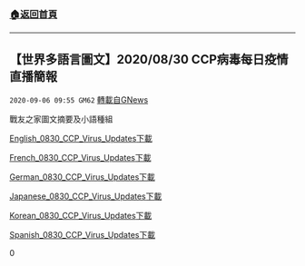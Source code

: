 ###  [:house:返回首頁](https://github.com/ourhimalayas/txt)
---

## 【世界多語言圖文】2020/08/30 CCP病毒每日疫情直播簡報
`2020-09-06 09:55 GM62` [轉載自GNews](https://gnews.org/zh-hant/337246/)

戰友之家圖文摘要及小語種組

[English\_0830\_CCP\_Virus\_Updates](https://s3.amazonaws.com/gnews-media-offload/wp-content/uploads/2020/09/06093421/English_0830_CCP_Virus_Updates.pdf)[下載](https://s3.amazonaws.com/gnews-media-offload/wp-content/uploads/2020/09/06093421/English_0830_CCP_Virus_Updates.pdf)

[French\_0830\_CCP\_Virus\_Updates](https://s3.amazonaws.com/gnews-media-offload/wp-content/uploads/2020/09/06093434/French_0830_CCP_Virus_Updates.pdf)[下載](https://s3.amazonaws.com/gnews-media-offload/wp-content/uploads/2020/09/06093434/French_0830_CCP_Virus_Updates.pdf)

[German\_0830\_CCP\_Virus\_Updates](https://s3.amazonaws.com/gnews-media-offload/wp-content/uploads/2020/09/06093425/German_0830_CCP_Virus_Updates_.pdf)[下載](https://s3.amazonaws.com/gnews-media-offload/wp-content/uploads/2020/09/06093425/German_0830_CCP_Virus_Updates_.pdf)

[Japanese\_0830\_CCP\_Virus\_Updates](https://s3.amazonaws.com/gnews-media-offload/wp-content/uploads/2020/09/06095305/Japanese_0830_CCP_Virus_Updates.pdf)[下載](https://s3.amazonaws.com/gnews-media-offload/wp-content/uploads/2020/09/06095305/Japanese_0830_CCP_Virus_Updates.pdf)

[Korean\_0830\_CCP\_Virus\_Updates](https://s3.amazonaws.com/gnews-media-offload/wp-content/uploads/2020/09/06095309/Korean_0830_CCP_Virus_Updates-.pdf)[下載](https://s3.amazonaws.com/gnews-media-offload/wp-content/uploads/2020/09/06095309/Korean_0830_CCP_Virus_Updates-.pdf)

[Spanish\_0830\_CCP\_Virus\_Updates](https://s3.amazonaws.com/gnews-media-offload/wp-content/uploads/2020/09/06093429/Spanish_0830_CCP_Virus_Updates.pdf)[下載](https://s3.amazonaws.com/gnews-media-offload/wp-content/uploads/2020/09/06093429/Spanish_0830_CCP_Virus_Updates.pdf)



0
